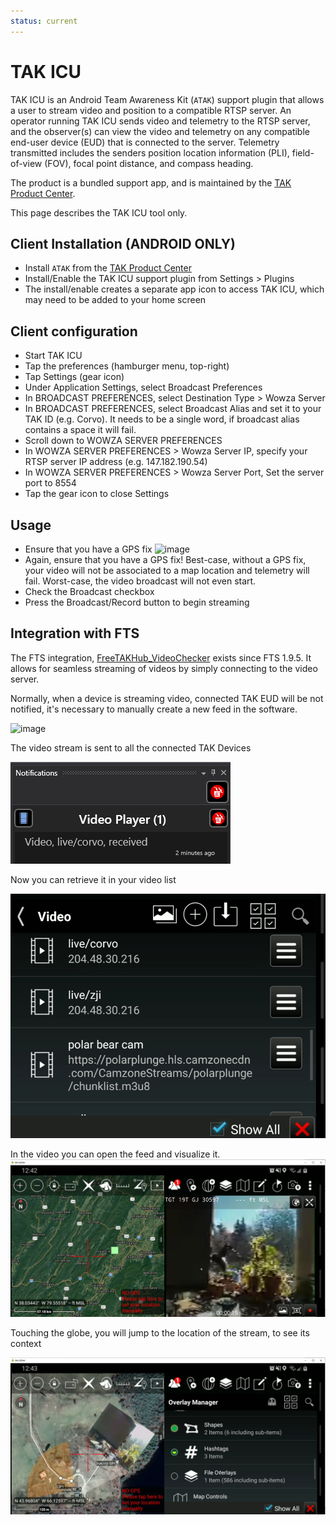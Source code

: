 ```yaml
---
status: current
---
```


# TAK ICU

TAK ICU is an Android Team Awareness Kit (`ATAK`) support plugin that allows a user to stream video and position to a compatible RTSP server.
An operator running TAK ICU sends video and telemetry to the RTSP server,
and the observer(s) can view the video and telemetry on any compatible end-user device (EUD) that is connected to the server.
Telemetry transmitted includes the senders position location information (PLI),
field-of-view (FOV), focal point distance, and compass heading. 
 
The product is a bundled support app, and is maintained by the [TAK Product Center](https://tak.gov/products/atak-civ).

This page describes the TAK ICU tool only.

## Client Installation (ANDROID ONLY)

* Install `ATAK` from the [TAK Product Center](https://tak.gov/products/atak-civ)
* Install/Enable the TAK ICU support plugin from Settings > Plugins
* The install/enable creates a separate app icon to access TAK ICU, which may need to be added to your home screen

## Client configuration

* Start TAK ICU
* Tap the preferences (hamburger menu, top-right) 
* Tap Settings (gear icon) 
* Under Application Settings, select Broadcast Preferences
* In BROADCAST PREFERENCES, select Destination Type > Wowza Server
* In BROADCAST PREFERENCES, select Broadcast Alias and set it to your TAK ID (e.g. Corvo). It needs to be a single word, if broadcast alias contains a space it will fail.
* Scroll down to WOWZA SERVER PREFERENCES
* In WOWZA SERVER PREFERENCES > Wowza Server IP, specify your RTSP server IP address (e.g. 147.182.190.54)
* In WOWZA SERVER PREFERENCES > Wowza Server Port, Set the server port to 8554
* Tap the gear icon to close Settings

## Usage

* Ensure that you have a GPS fix
![image](https://user-images.githubusercontent.com/60719165/140655585-ebd10d4d-620e-4259-85e2-897770d08fed.png)
*  Again, ensure that you have a GPS fix!  Best-case, without a GPS fix, your video will not be associated to a map location and telemetry will fail.  Worst-case, the video broadcast will not even start.
*  Check the Broadcast checkbox
*  Press the Broadcast/Record button to begin streaming

## Integration with FTS

The FTS integration, [FreeTAKHub_VideoChecker](https://github.com/FreeTAKTeam/FreeTAKHub_VideoChecker) exists since FTS 1.9.5.
It allows for seamless streaming of videos by simply connecting to the video server.

Normally, when a device is streaming video, connected TAK EUD will be not notified,
it's necessary to manually create a new feed in the software.

![image](https://user-images.githubusercontent.com/60719165/139940405-8e841a98-58e3-431a-8bb6-fce8462b3ef7.png)

The video stream is sent to all the connected TAK Devices

![image](images/atak_video_notification.png)


Now you can retrieve it in your video list

![image](images/atak_video_listing.png)

In the video you can open the feed and visualize it.
![image](images/atak_video_stream_play.png)

Touching the globe, you will jump to the location of the stream,
to see its context

![image](images/atak_video_locate.png)



